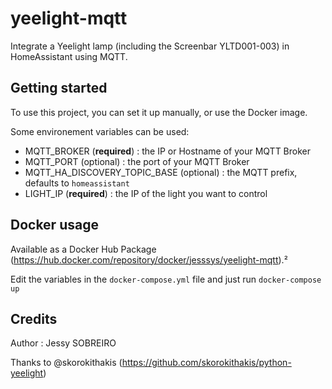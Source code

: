 # yeelight-mqtt

Integrate a Yeelight lamp (including the Screenbar YLTD001-003) in HomeAssistant using MQTT.

## Getting started

To use this project, you can set it up manually, or use the Docker image.

Some environement variables can be used:
* MQTT_BROKER (**required**) : the IP or Hostname of your MQTT Broker
* MQTT_PORT (optional) : the port of your MQTT Broker
* MQTT_HA_DISCOVERY_TOPIC_BASE (optional) : the MQTT prefix, defaults to `homeassistant`
* LIGHT_IP (**required**) : the IP of the light you want to control

## Docker usage

Available as a Docker Hub Package (https://hub.docker.com/repository/docker/jesssys/yeelight-mqtt).²

Edit the variables in the `docker-compose.yml` file and just run `docker-compose up`

## Credits

Author : Jessy SOBREIRO

Thanks to @skorokithakis (https://github.com/skorokithakis/python-yeelight)